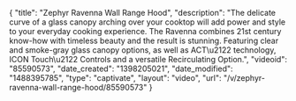 {
    "title": "Zephyr Ravenna Wall Range Hood",
    "description": "The delicate curve of a glass canopy arching over your cooktop will add power and style to your everyday cooking experience. The Ravenna combines 21st century know-how with timeless beauty and the result is stunning. Featuring clear and smoke-gray glass canopy options, as well as ACT\u2122 technology, ICON Touch\u2122 Controls and a versatile Recirculating Option.",
    "videoid": "85590573",
    "date_created": "1398205021",
    "date_modified": "1488395785",
    "type": "captivate",
    "layout": "video",
    "url": "\/v\/zephyr-ravenna-wall-range-hood\/85590573"
}